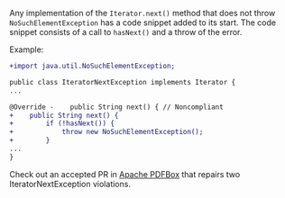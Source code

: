 Any implementation of the `Iterator.next()` method that does not throw `NoSuchElementException` has a code snippet added to its start. The code snippet consists of a call to `hasNext()` and a throw of the error.

Example:
```diff
+import java.util.NoSuchElementException;

public class IteratorNextException implements Iterator {
...

@Override -    public String next() { // Noncompliant
+    public String next() {
+        if (!hasNext()) {
+            throw new NoSuchElementException();
+        }
...
}
```

Check out an accepted PR in [Apache PDFBox](https://github.com/apache/pdfbox/pull/75) that repairs two IteratorNextException violations.
